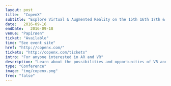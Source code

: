 ```yaml
---
layout: post
title:  "CopenX"
subtitle: "Explore Virtual & Augmented Reality on the 15th 16th 17th & 18th"
date:   2016-09-16
endDate:   2016-09-18
venue: "Papirøen"
ticket: "Available"
time: "See event site"
href: "http://copenx.com/"
tickets: "http://copenx.com/tickets"
intro: "For anyone interested in AR and VR"
description: "Learn about the possibilities and opportunities of VR and AR with the leading minds in science, business, technology and media. Watch our keynotes (15th), join our workshops (16th) and participate in our public expo (17th & 18th)."
type: "Conference"
image: "img/copenx.png"
free: "false"
---
```

<!-- fill in the URL of your event host page if you haven't enough information for a detail page, so the event link won't point on the detail page at all -->
